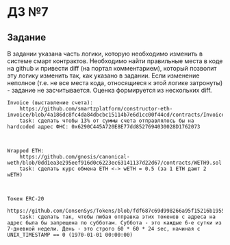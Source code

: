 # ДЗ №7

## Задание

В задании указана часть логики, которую необходимо изменить в системе смарт контрактов. Необходимо найти правильные места в коде на github и привести diff (на портал комментарием), который позволит эту логику изменить так, как указано в задании. Если изменение неполное (т.е. не все места кода, относящиеся к этой логике затронуты) - задание не засчитывается.
Оценка формируется из нескольких diff.

    Invoice (выставление счета):
        https://github.com/smartzplatform/constructor-eth-invoice/blob/4a186dc8fc4da84dbcbc15114b7e6d1cc00f44cd/contracts/Invoice.sol
        task: сделать чтобы 13% от суммы счета отправлялось бы на hardcoded адрес ФНС: 0x6290C445A720E8E77dd8527694030028D1762073

 

    Wrapped ETH:
        https://github.com/gnosis/canonical-weth/blob/0dd1ea3e295eef916d0c6223ec63141137d22d67/contracts/WETH9.sol
        task: сделать курс обмена ETH <-> wETH = 0.5 (за 1 ETH дают 2 wETH)

 

    Токен ERC-20
        https://github.com/ConsenSys/Tokens/blob/fdf687c69d998266a95f15216b1955a4965a0a6d/contracts/eip20/EIP20.sol
        task: сделать так, чтобы любая отправка этих токенов c адреса на адрес была бы запрещена по cубботам. Cуббота - это каждые 6-е сутки из 7-дневной недели. День - это строго 60 * 60 * 24 sec, начиная с UNIX_TIMESTAMP == 0 (1970-01-01 00:00:00)
        
